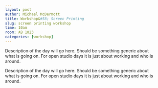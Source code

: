```yaml
---
layout: post
author: Michael McDermott
title: Workshop&#58; Screen Printing
slug: screen printing workshop
time: 10am
room: AB 1023
categories: [workshop]
---
```

Description of the day will go here. Should be something generic about what is going on. For open studio days it is just about working and who is around.

Description of the day will go here. Should be something generic about what is going on. For open studio days it is just about working and who is around.
